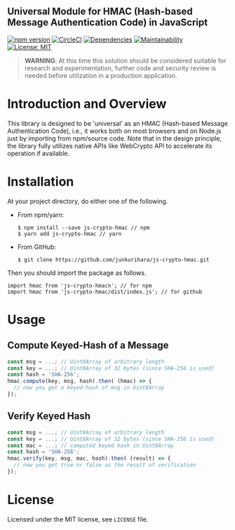 Universal Module for HMAC (Hash-based Message Authentication Code) in JavaScript
--
[![npm version](https://badge.fury.io/js/js-crypto-hmac.svg)](https://badge.fury.io/js/js-crypto-hmac)
[![CircleCI](https://circleci.com/gh/junkurihara/js-crypto-hmac.svg?style=svg)](https://circleci.com/gh/junkurihara/js-crypto-hmac)
[![Dependencies](https://david-dm.org/junkurihara/js-crypto-hmac.svg)](https://david-dm.org/junkurihara/js-crypto-hmac)
[![Maintainability](https://api.codeclimate.com/v1/badges/83e42ab5978b63c7f834/maintainability)](https://codeclimate.com/github/junkurihara/js-crypto-hmac/maintainability)
[![License: MIT](https://img.shields.io/badge/License-MIT-yellow.svg)](https://opensource.org/licenses/MIT)

> **WARNING**: At this time this solution should be considered suitable for research and experimentation, further code and security review is needed before utilization in a production application.

# Introduction and Overview
This library is designed to be 'universal' as an HMAC (Hash-based Message Authentication Code), i.e., it works both on most browsers and on Node.js just by importing from npm/source code. Note that in the design principle, the library fully utilizes native APIs like WebCrypto API to accelerate its operation if available. 

# Installation
At your project directory, do either one of the following.

- From npm/yarn:
  ```shell
  $ npm install --save js-crypto-hmac // npm
  $ yarn add js-crypto-hmac // yarn
  ```
- From GitHub:
  ```shell
  $ git clone https://github.com/junkurihara/js-crypto-hmac.git
  ```

Then you should import the package as follows.
```shell
import hmac from 'js-crypto-hmacn'; // for npm
import hmac from 'js-crypto-hmac/dist/index.js'; // for github
```
  
# Usage
## Compute Keyed-Hash of a Message
```javascript
const msg = ...; // Uint8Array of arbitrary length
const key = ...; // Uint8Array of 32 bytes (since SHA-256 is used)  
const hash = 'SHA-256';
hmac.compute(key, msg, hash).then( (hmac) => {
  // now you get a keyed-hash of msg in Uint8Array
});
```

## Verify Keyed Hash
```javascript
const msg = ...; // Uint8Array of arbitrary length
const key = ...; // Uint8Array of 32 bytes (since SHA-256 is used)
const mac = ...; // computed keyed hash in Uint8Array   
const hash = 'SHA-256';
hmac.verify(key, msg, mac, hash).then( (result) => {
  // now you get true or false as the result of verification
});
```

# License
Licensed under the MIT license, see `LICENSE` file.